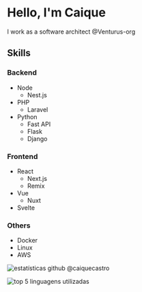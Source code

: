 # Hello, I'm Caique

I work as a software architect @Venturus-org

## Skills

### Backend
* Node
  * Nest.js
* PHP
  * Laravel
* Python
  * Fast API
  * Flask
  * Django

### Frontend
* React
  * Next.js
  * Remix
* Vue
  * Nuxt
* Svelte

### Others
* Docker
* Linux
* AWS

![estatísticas github @caiquecastro](https://github-readme-stats.vercel.app/api?username=caiquecastro&show_icons=true&theme=tokyonight&include_all_commits=true&count_private=true&locale=pt-br)  

![top 5 linguagens utilizadas](https://github-readme-stats.vercel.app/api/top-langs/?username=caiquecastro&layout=compact&locale=pt-br)  

